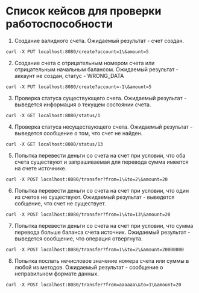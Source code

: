 # Список кейсов для проверки работоспособности

1. Создание валидного счета. Ожидаемый результат - счет создан.
```
curl -X PUT localhost:8080/create?account=1\&amount=5
```

2. Создание счета с отрицательным номером счета или отрицательным начальным балансом. Ожидаемый результат - аккаунт не создан, статус - WRONG_DATA
```
curl -X PUT localhost:8080/create?account=-1\&amount=5
```

3. Проверка статуса существующего счета. Ожидаемый результат - выведется информация о текущем состоянии счета.
```
curl -X GET localhost:8080/status/1
```

4. Проверка статуса несуществующего счета. Ожидаемый результат - выведется сообщение о том, что счет не найден.
```
curl -X GET localhost:8080/status/13
```

5. Попытка перевести деньги со счета на счет при условии, что оба счета существуют и запрашиваемая для перевода сумма имеется на счете источнике.
```
curl -X POST localhost:8080/transfer?from=1\&to=2\&amount=20
```

6. Попытка перевести деньги со счета на счет при условии, что один из счетов не существуют. Ожидаемый результат - выведется собщение, что счет не существует.
```
curl -X POST localhost:8080/transfer?from=1\&to=13\&amount=20
```


7. Попытка перевести деньги со счета на счет при условии, что сумма перевода больше баланса счета источник. Ожидаемый результат - выведется сообщение, что операция отвергнута.
```
curl -X POST localhost:8080/transfer?from=1\&to=2\&amount=20000000
```

8. Попытка послать нечисловое значение номера счета или суммы в любой из методов. Ожидаемый результат - сообщение о неправильном формате данных.
```
curl -X POST localhost:8080/transfer?from=aaaaaa\&to=1\&amount=20
```